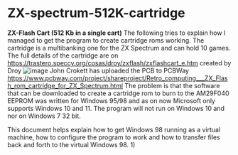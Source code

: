 # ZX-spectrum-512K-cartridge
**ZX-Flash Cart (512 Kb in a single cart)**
The following tries to explain how I managed to get the program to create cartridge roms working. The cartridge is a multibanking one for the ZX Spectrum and can hold 10 games. The full details of the cartridge are on https://trastero.speccy.org/cosas/droy/zxflash/zxflashcart_e.htm created by Droy
![image](https://github.com/user-attachments/assets/19d3272b-0a78-4e7d-a3b5-bf80ef1801f6)
John Crokett has uploaded the PCB to PCBWay https://www.pcbway.com/project/shareproject/Retro_computing___ZX_Flash_rom_cartridge_for_ZX_Spectrum.html
The problem is that the software that can be downloaded to create a cartridge rom to burn to the AM29F040 EEPROM was written for Windows 95/98 and as on now Microsoft only supports Windows 10 and 11. The program will not run on Windows 10 and nor on Windows 7 32 bit.

This document helps explain how to get Windows 98 running as a virtual machine, how to configure the program to work and how to transfer files back and forth to the virtual Windows 98.
1) 
